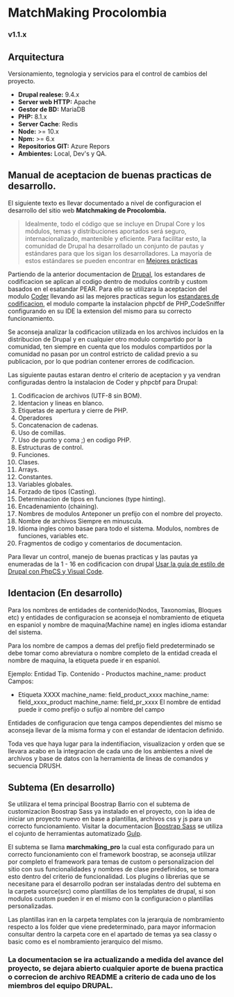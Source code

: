 # MatchMaking Procolombia
### v1.1.x

## Arquitectura

Versionamiento, tegnologia y servicios para el control de cambios del proyecto.

- **Drupal realese:** 9.4.x
- **Server web HTTP:** Apache
- **Gestor de BD:** MariaDB
- **PHP:** 8.1.x
- **Server Cache**: Redis
- **Node:** >= 10.x
- **Npm:** >= 6.x
- **Repositorios GIT:** Azure Repors
- **Ambientes:** Local, Dev's y QA.

## Manual de aceptacion de buenas practicas de desarrollo.
El siguiente texto es llevar documentado a nivel de configuracion el desarrollo del sitio web **Matchmaking de Procolombia.**

> Idealmente, todo el código que se incluye en Drupal Core y los módulos, temas y distribuciones aportados será seguro, internacionalizado, mantenible y eficiente. Para facilitar esto, la comunidad de Drupal ha desarrollado un conjunto de pautas y estándares para que los sigan los desarrolladores. La mayoría de estos estándares se pueden encontrar en [Mejores prácticas](https://api.drupal.org/api/drupal/core%21core.api.php/group/best_practices/9.0.x)

Partiendo de la anterior documentacion de [Drupal](https://www.drupal.org/), los estandares de codificacion se aplican al codigo dentro de modulos  contrib y custom basados en el esatandar PEAR.
Para ello se utilizara la aceptacion del modulo [Coder](https://www.drupal.org/project/coder) llevando asi las mejores practicas segun los [estandares de codificacion](https://www.drupal.org/docs/develop/standards), el modulo comparte la instalacion phpcbf de PHP_CodeSniffer configurando en su IDE la extension del mismo para su correcto funcionamiento.

Se aconseja analizar la codificacion utilizada en los archivos incluidos en la distribucion de Drupal y en cualquier otro modulo compartido por la comunidad, ten siempre en cuenta que los modulos compartidos por la comunidad no pasan por un control estricto de calidad previo a su publicacion, por lo que podrian contener errores de codificacion.

Las siguiente pautas estaran dentro el criterio de aceptacion y ya vendran configuradas dentro la instalacion de Coder y phpcbf para Drupal:

1.  Codificacion de archivos (UTF-8 sin BOM).
2.  Identacion y lineas en blanco.
3.  Etiquetas de apertura y cierre de PHP.
4.  Operadores
5.  Concatenacion de cadenas.
6.  Uso de comillas.
7.  Uso de punto y coma ;) en codigo PHP.
8.  Estructuras de control.
9.  Funciones.
10. Clases.
11. Arrays.
12. Constantes.
13. Variables globales.
14. Forzado de tipos (Casting).
15. Determinacion de tipos en funciones (type hinting).
16. Encadenamiento (chaining).
17. Nombres de modulos
    Anteponer un prefijo con el nombre del proyecto.
18. Nombre de archivos
    Siempre en minuscula.
19. Idioma ingles como basae para todo el sistema.
    Modulos, nombres de funciones, variables etc.
20. Fragmentos de codigo y comentarios de documentacion.

Para llevar un control, manejo de buenas practicas y las pautas ya enumeradas de la 1 - 16 en codificacion con drupal  [Usar la guía de estilo de Drupal con PhpCS y Visual Code](https://oscarnovas.com/blog/usar-la-guia-de-estilo-de-drupal-con-phpcs-y-visual-code).

## Identacion (En desarrollo)

Para los nombres de entidades de contenido(Nodos, Taxonomias, Bloques etc) y entidades de configuracion se aconseja el nombramiento de etiqueta en espaniol y nombre de maquina(Machine name) en ingles idioma estandar del sistema.

Para los nombre de campos a demas del prefijo field predeterminado se debe tomar como abreviatura o nombre completo de la entidad creada el nombre de maquina, la etiqueta puede ir en espaniol.

Ejemplo:
Entidad Tip. Contenido - Productos machine_name: product
Campos:
- Etiqueta XXXX
machine_name: field_product_xxxx
machine_name: field_xxxx_product
machine_name: field_pr_xxxx
El nombre de entidad puede ir como prefijo o sufijo al nombre del campo

Entidades de configuracion que tenga campos dependientes del mismo se aconseja llevar de la misma forma y con el estandar de identacion definido.

Toda ves que haya lugar para la indentifiacion, visualizacion y orden que se llevara acabo en la integracion de cada uno de los ambientes a nivel de archivos y base de datos con la herramienta de lineas de comandos y secuencia DRUSH.

## Subtema (En desarrollo)

Se utilizara el tema principal Boostrap Barrio con el subtema de customizacion Boostrap Sass ya instalado en el proyecto, con la idea de iniciar un proyecto nuevo en base a plantillas, archivos css y js para un correcto funcionamiento. Visitar la documentacion [Boostrap Sass](https://www.drupal.org/project/bootstrap_sass) se utiliza el cojunto de herramientas automatizado [Gulp](https://gulpjs.com/).

El subtema se llama **marchmaking_pro** la cual esta configurado para un correcto funcionamiento con el framework boostrap, se aconseja utilizar por completo el framework para temas de custom o personalizacion del sitio con sus funcionalidades y nombres de clase predefinidos, se tomara esto dentro del criterio de funcionalidad.
Los plugins o librerias que se necesitane para el desarrollo podran ser instaladas dentro del subtema en la carpeta source(src) como plantilllas de los templates de drupal, si son modulos custom pueden ir en el mismo con la configuracion o plantillas personalizadas.

Las plantillas iran en la carpeta templates con la jerarquia de nombramiento respecto a los folder que viene predeterminado, para mayor informacion consultar dentro la carpeta core en el apartado de temas ya sea classy o basic como es el nombramiento jerarquico del mismo.

### La documentacion se ira actualizando a medida del avance del proyecto, se dejara abierto cualquier aporte de buena practica o correcion de archivo README a criterio de cada uno de los miembros del equipo DRUPAL.




